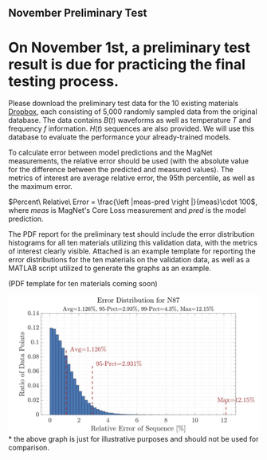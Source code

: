 ## November Preliminary Test

# On November 1st, a preliminary test result is due for practicing the final testing process. 

Please download the preliminary test data for the 10 existing materials [Dropbox](https://www.dropbox.com/sh/4ppuzu7z4ky3m6l/AAApqXcxr_Fnr5x9f5qDr8j8a?dl=0), each consisting of 5,000 randomly sampled data from the original database. The data contains $B(t)$ waveforms as well as temperature $T$ and frequency $f$ information. $H(t)$ sequences are also provided. We will use this database to evaluate the performance your already-trained models.

To calculate error between model predictions and the MagNet measurements, the relative error should be used (with the absolute value for the difference between the predicted and measured values). The metrics of interest are average relative error, the 95th percentile, as well as the maximum error.

$Percent\ Relative\  Error = \frac{\left |meas-pred \right |}{meas}\cdot 100$, where $meas$ is MagNet's Core Loss measurement and $pred$ is the model prediction.

The PDF report for the preliminary test should include the error distribution histograms for all ten materials utilizing this validation data, with the metrics of interest clearly visible. Attached is an example template for reporting the error distributions for the ten materials on the validation data, as well as a MATLAB script utilized to generate the graphs as an example.

(PDF template for ten materials coming soon)

<img src="../img/ExampleDistributionGraph.jpg" alt="ExampleDistributionGraph" width="540"/>
* the above graph is just for illustrative purposes and should not be used for comparison.
